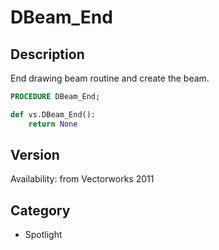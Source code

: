 # DBeam_End

## Description
End drawing beam routine and create the beam.

```pascal
PROCEDURE DBeam_End;
```

```python
def vs.DBeam_End():
    return None
```

## Version
Availability: from Vectorworks 2011

## Category
* Spotlight

